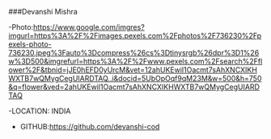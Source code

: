 ###Devanshi Mishra

-Photo:https://www.google.com/imgres?imgurl=https%3A%2F%2Fimages.pexels.com%2Fphotos%2F736230%2Fpexels-photo-736230.jpeg%3Fauto%3Dcompress%26cs%3Dtinysrgb%26dpr%3D1%26w%3D500&imgrefurl=https%3A%2F%2Fwww.pexels.com%2Fsearch%2Fflower%2F&tbnid=jJE0hEFD0yUrcM&vet=12ahUKEwil1Oacmt7sAhXNCXIKHWXTB7wQMygCegUIARDTAQ..i&docid=5UbOpOqf9qM23M&w=500&h=750&q=flower&ved=2ahUKEwil1Oacmt7sAhXNCXIKHWXTB7wQMygCegUIARDTAQ

-LOCATION: INDIA

- GITHUB:https://github.com/devanshi-cod
